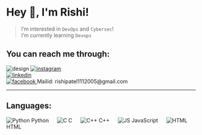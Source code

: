 # Hey 👋, I'm Rishi!
> I’m interested in `DevOps` and `Cybersec`!\
> I’m currently learning `Devops`
## You can reach me through:
<a>
 <img src='design.svg' alt='design' >
</a>
<a href="https://www.instagram.com/rishi_kaneria/" >
 <img alt="instagram" src="https://img.shields.io/badge/-E4405F?logo=instagram&logoColor=white&link=https%3A%2F%2Fwww.instagram.com%2Frishi_kaneria%2F" class="inst" /> 
</a><br>
<a href="https://www.linkedin.com/in/rishi-kaneria-981b33280/">
 <img alt="linkedin" src="https://img.shields.io/badge/Rishi_Kaneria-0A66C2?style=plastic&logo=linkedin&logoColor=white&link=https%3A%2F%2Fwww.linkedin.com%2Fin%2Frishi-kaneria-981b33280" />
</a><br>
<a href="https://www.facebook.com/profile.php?id=100093983456054" >
 <img alt="facebook" src="https://img.shields.io/badge/Rishi_Kaneria-0866FF?style=plastic&logo=facebook&logoColor=white&link=https%3A%2F%2Fwww.facebook.com%2Fprofile.php%3Fid%3D100093983456054" />
</a>
Mailid: rishipatel1112005@gmail.com<hr>

## Languages:
<img src='https://img.shields.io/badge/-3776AB?logo=python&logoColor=white' alt='Python'/> Python  &emsp;
<img src='https://img.shields.io/badge/-A8B9CC?logo=C&logoColor=white' alt='C'/> C  &emsp;
<img src='https://img.shields.io/badge/-00599C?logo=C%2B%2B&logoColor=white' alt='C++'/> C++  &emsp;
<img src='https://img.shields.io/badge/-F7DF1E?logo=javascript&logoColor=white' alt='JS'/> JavaScript  &emsp;
<img src='https://img.shields.io/badge/-E34F26?style=plastic&logo=html5&logoColor=white' alt='HTML'/> HTML  &emsp;
<!---
Rk1805/Rk1805 is a ✨ special ✨ repository because its `README.md` (this file) appears on your GitHub profile.
You can click the Preview link to take a look at your changes.
--->
